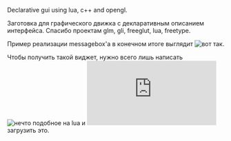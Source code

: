 Declarative gui using lua, c++ and opengl.

Заготовка для графического движка с декларативным описанием интерфейса.
Спасибо проектам glm, gli, freeglut, lua, freetype.



Пример реализации messagebox'а в конечном итоге выглядит ![вот так.](https://github.com/lsyu/gui/blob/master/res/pictures/gui_messagebox_example.png "example of messagebox")


Чтобы получить такой виджет, нужно всего лишь написать ![нечто подобное](https://github.com/lsyu/gui/blob/master/labs4physics/src/gui/example.lua "example of lua code") на lua и ![вот так](https://github.com/lsyu/gui/blob/master/labs4physics/src/layers/guilayer.cpp "example of c++ source") загрузить это.
